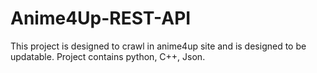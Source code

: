 # Anime4Up-REST-API
This project is designed to crawl in anime4up site and is designed to be updatable. Project contains python, C++, Json.
